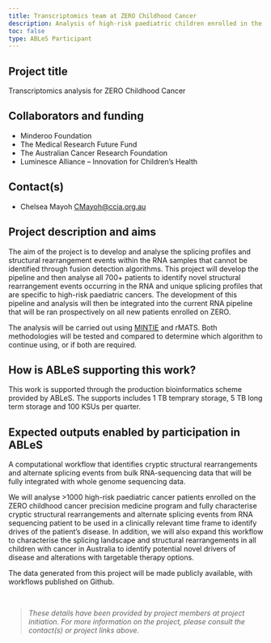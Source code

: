```yaml
---
title: Transcriptomics team at ZERO Childhood Cancer
description: Analysis of high-risk paediatric children enrolled in the Zero Childhood Cancer initiative.
toc: false
type: ABLeS Participant
---
```


## Project title

Transcriptomics analysis for ZERO Childhood Cancer

## Collaborators and funding

- Minderoo Foundation
- The Medical Research Future Fund
- The Australian Cancer Research Foundation
- Luminesce Alliance – Innovation for Children’s Health

## Contact(s)

- Chelsea Mayoh <CMayoh@ccia.org.au>

## Project description and aims

The aim of the project is to develop and analyse the splicing profiles and structural rearrangement events within the RNA samples that cannot be identified through fusion detection algorithms. This project will develop the pipeline and then analyse all 700+ patients to identify novel structural rearrangement events occurring in the RNA and unique splicing profiles that are specific to high-risk paediatric cancers. The development of this pipeline and analysis will then be integrated into the current RNA pipeline that will be ran prospectively on all new patients enrolled on ZERO.

The analysis will be carried out using [MINTIE](https://github.com/Oshlack/MINTIE) and rMATS. Both methodologies will be tested and compared to determine which algorithm to continue using, or if both are required.

## How is ABLeS supporting this work?

This work is supported through the production bioinformatics scheme provided by ABLeS. The supports includes 1 TB temprary storage, 5 TB long term storage and 100 KSUs per quarter.

## Expected outputs enabled by participation in ABLeS

A computational workflow that identifies cryptic structural rearrangements and alternate splicing events from bulk RNA-sequencing data that will be fully integrated with whole genome sequencing data.

We will analyse >1000 high-risk paediatric cancer patients enrolled on the ZERO childhood cancer precision medicine program and fully characterise cryptic structural rearrangements and alternate splicing events from RNA sequencing patient to be used in a clinically relevant time frame to identify drives of the patient’s disease. In addition, we will also expand this workflow to characterise the splicing landscape and structural rearrangements in all children with cancer in Australia to identify potential novel drivers of disease and alterations with targetable therapy options.

The data generated from this project will be made publicly available, with workflows published on Github.

<br/>

> _These details have been provided by project members at project initiation. For more information on the project, please consult the contact(s) or project links above._
